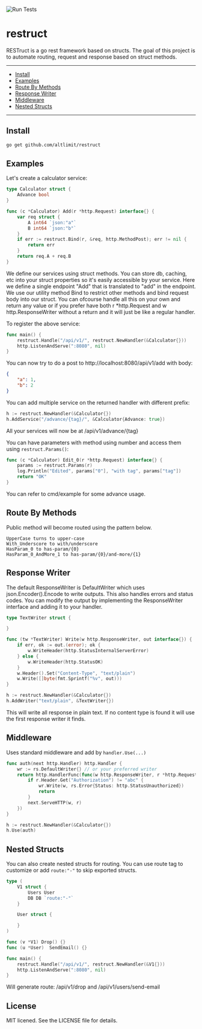 ![Run Tests](https://github.com/altlimit/restruct/actions/workflows/run-tests.yaml/badge.svg)

# restruct

RESTruct is a go rest framework based on structs. The goal of this project is to automate routing, request and response based on struct methods.

---
* [Install](#install)
* [Examples](#examples)
* [Route By Methods](#route-by-methods)
* [Response Writer](#response-writer)
* [Middleware](#middleware)
* [Nested Structs](#nested-structs)
---

## Install

```sh
go get github.com/altlimit/restruct
```

## Examples

Let's create a calculator service:

```go
type Calculator struct {
    Advance bool
}

func (c *Calculator) Add(r *http.Request) interface{} {
    var req struct {
        A int64 `json:"a"`
        B int64 `json:"b"`
    }
    if err := restruct.Bind(r, &req, http.MethodPost); err != nil {
        return err
    }
    return req.A + req.B
}
```

We define our services using struct methods. You can store db, caching, etc into your struct properties so it's easily accessible by your service. Here we define a single endpoint "Add" that is translated to "add" in the endpoint. We use our utility method Bind to restrict other methods and bind request body into our struct. You can ofcourse handle all this on your own and return any value or if you prefer have both r *http.Request and w http.ResponseWriter without a return and it will just be like a regular handler.

To register the above service:

```go
func main() {
	restruct.Handle("/api/v1/", restruct.NewHandler(&Calculator{}))
	http.ListenAndServe(":8080", nil)
}
```
You can now try to do a post to http://localhost:8080/api/v1/add with body:

```json
{
    "a": 1,
    "b": 2
}
```

You can add multiple service on the returned handler with different prefix:

```go
h := restruct.NewHandler(&Calculator{})
h.AddService("/advance/{tag}/", &Calculator{Advance: true})
```
All your services will now be at /api/v1/advance/{tag}

You can have parameters with method using number and access them using `restruct.Params()`:

```go
func (c *Calculator) Edit_0(r *http.Request) interface{} {
    params := restruct.Params(r)
    log.Println("Edited", params["0"], "with tag", params["tag"])
    return "OK"
}
```

You can refer to cmd/example for some advance usage.


## Route By Methods

Public method will become routed using the pattern below.

```
UpperCase turns to upper-case
With_Underscore to with/underscore
HasParam_0 to has-param/{0}
HasParam_0_AndMore_1 to has-param/{0}/and-more/{1}
```

## Response Writer

The default ResponseWriter is DefaultWriter which uses json.Encoder().Encode to write outputs. This also handles errors and status codes. You can modify the output by implementing the ResponseWriter interface and adding it to your handler.

```go
type TextWriter struct {

}

func (tw *TextWriter) Write(w http.ResponseWriter, out interface{}) {
    if err, ok := out.(error); ok {
        w.WriteHeader(http.StatusInternalServerError)
    } else {
        w.WriteHeader(http.StatusOK)
    }
    w.Header().Set("Content-Type", "text/plain")
    w.Write([]byte(fmt.Sprintf("%v", out)))
}

h := restruct.NewHandler(&Calculator{})
h.AddWriter("text/plain", &TextWriter{})
```

This will write all response in plain text. If no content type is found it will use the first response writer it finds.

## Middleware

Uses standard middleware and add by `handler.Use(...)`

```go
func auth(next http.Handler) http.Handler {
	wr := rs.DefaultWriter{} // or your preferred writer
	return http.HandlerFunc(func(w http.ResponseWriter, r *http.Request) {
		if r.Header.Get("Authorization") != "abc" {
			wr.Write(w, rs.Error{Status: http.StatusUnauthorized})
			return
		}
		next.ServeHTTP(w, r)
	})
}

h := restruct.NewHandler(&Calculator{})
h.Use(auth)
```

## Nested Structs

You can also create nested structs for routing. You can use route tag to customize or add `route:"-"` to skip exported structs.

```go
type (
    V1 struct {
        Users User
        DB DB `route:"-"`
    }

    User struct {

    }
)

func (v *V1) Drop() {}
func (u *User)  SendEmail() {}

func main() {
    restruct.Handle("/api/v1/", restruct.NewHandler(&V1{}))
    http.ListenAndServe(":8080", nil)
}
```

Will generate route: /api/v1/drop and /api/v1/users/send-email

## License

MIT licened. See the LICENSE file for details.